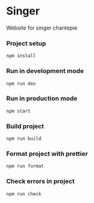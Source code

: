 # Singer

Website for singer chantepie

### Project setup

```
npm install
```

### Run in development mode

```
npm run dev
```

### Run in production mode

```
npm start
```

### Build project

```
npm run build
```

### Format project with prettier

```
npm run format
```

### Check errors in project

```
npm run check
```

